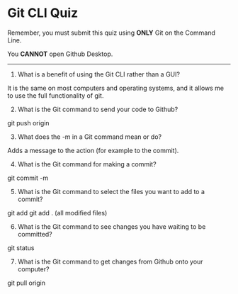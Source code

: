 # Git CLI Quiz

Remember, you must submit this quiz using **ONLY** Git on the Command Line.

You **CANNOT** open Github Desktop.

---

1. What is a benefit of using the Git CLI rather than a GUI?

It is the same on most computers and operating systems, and it allows me to use the full functionality of git.

2. What is the Git command to send your code to Github?

git push origin <branch name>

3. What does the -m in a Git command mean or do?

Adds a message to the action (for example to the commit).

4. What is the Git command for making a commit?

git commit -m <comment here>

5. What is the Git command to select the files you want to add to a commit?

git add <filename>
git add . (all modified files)

6. What is the Git command to see changes you have waiting to be committed?

git status

7. What is the Git command to get changes from Github onto your computer?

git pull origin <branch name>
